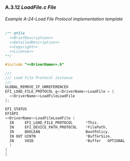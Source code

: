 <!--- @file
  A.3.12 _LoadFile.c File_

  Copyright (c) 2012-2018, Intel Corporation. All rights reserved.<BR>

  Redistribution and use in source (original document form) and 'compiled'
  forms (converted to PDF, epub, HTML and other formats) with or without
  modification, are permitted provided that the following conditions are met:

  1) Redistributions of source code (original document form) must retain the
     above copyright notice, this list of conditions and the following
     disclaimer as the first lines of this file unmodified.

  2) Redistributions in compiled form (transformed to other DTDs, converted to
     PDF, epub, HTML and other formats) must reproduce the above copyright
     notice, this list of conditions and the following disclaimer in the
     documentation and/or other materials provided with the distribution.

  THIS DOCUMENTATION IS PROVIDED BY TIANOCORE PROJECT "AS IS" AND ANY EXPRESS OR
  IMPLIED WARRANTIES, INCLUDING, BUT NOT LIMITED TO, THE IMPLIED WARRANTIES OF
  MERCHANTABILITY AND FITNESS FOR A PARTICULAR PURPOSE ARE DISCLAIMED. IN NO
  EVENT SHALL TIANOCORE PROJECT  BE LIABLE FOR ANY DIRECT, INDIRECT, INCIDENTAL,
  SPECIAL, EXEMPLARY, OR CONSEQUENTIAL DAMAGES (INCLUDING, BUT NOT LIMITED TO,
  PROCUREMENT OF SUBSTITUTE GOODS OR SERVICES; LOSS OF USE, DATA, OR PROFITS;
  OR BUSINESS INTERRUPTION) HOWEVER CAUSED AND ON ANY THEORY OF LIABILITY,
  WHETHER IN CONTRACT, STRICT LIABILITY, OR TORT (INCLUDING NEGLIGENCE OR
  OTHERWISE) ARISING IN ANY WAY OUT OF THE USE OF THIS DOCUMENTATION, EVEN IF
  ADVISED OF THE POSSIBILITY OF SUCH DAMAGE.

-->

### A.3.12 _LoadFile.c File_

###### Example A-24-Load File Protocol implementation template

```c
/** @file
  <<BriefDescription>>
  <<DetailedDescription>>
  <<Copyright>>
  <<License>>
**/

#include "<<DriverName>>.h"

///
/// Load File Protocol instance
///
GLOBAL_REMOVE_IF_UNREFERENCED
EFI_LOAD_FILE_PROTOCOL g<<DriverName>>LoadFile = {
  <<DriverName>>LoadFileLoadFile
};

EFI_STATUS
EFIAPI
<<DriverName>>LoadFileLoadFile (
  IN     EFI_LOAD_FILE_PROTOCOL      *This,
  IN     EFI_DEVICE_PATH_PROTOCOL    *FilePath,
  IN     BOOLEAN                     BootPolicy,
  IN OUT UINTN                       *BufferSize,
  IN     VOID                        *Buffer   OPTIONAL
  )
{
}
```
